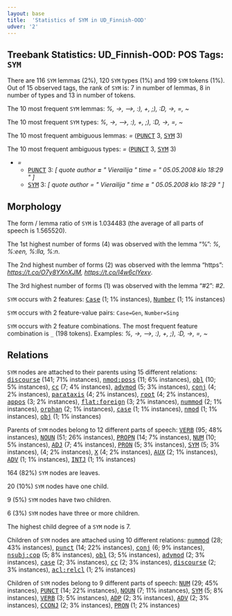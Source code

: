 ```yaml
---
layout: base
title:  'Statistics of SYM in UD_Finnish-OOD'
udver: '2'
---
```


## Treebank Statistics: UD_Finnish-OOD: POS Tags: `SYM`

There are 116 `SYM` lemmas (2%), 120 `SYM` types (1%) and 199 `SYM` tokens (1%).
Out of 15 observed tags, the rank of `SYM` is: 7 in number of lemmas, 8 in number of types and 13 in number of tokens.

The 10 most frequent `SYM` lemmas: <em>%, ->, -->, :), +, ;), :D, →, =, ~</em>

The 10 most frequent `SYM` types:  <em>%, ->, -->, :), +, ;), :D, →, =, ~</em>

The 10 most frequent ambiguous lemmas: <em>=</em> (<tt><a href="fi_ood-pos-PUNCT.html">PUNCT</a></tt> 3, <tt><a href="fi_ood-pos-SYM.html">SYM</a></tt> 3)

The 10 most frequent ambiguous types:  <em>=</em> (<tt><a href="fi_ood-pos-PUNCT.html">PUNCT</a></tt> 3, <tt><a href="fi_ood-pos-SYM.html">SYM</a></tt> 3)


* <em>=</em>
  * <tt><a href="fi_ood-pos-PUNCT.html">PUNCT</a></tt> 3: <em>[ quote author <b>=</b> " Vierailija " time = " 05.05.2008 klo 18:29 " ]</em>
  * <tt><a href="fi_ood-pos-SYM.html">SYM</a></tt> 3: <em>[ quote author = " Vierailija " time <b>=</b> " 05.05.2008 klo 18:29 " ]</em>

## Morphology

The form / lemma ratio of `SYM` is 1.034483 (the average of all parts of speech is 1.565520).

The 1st highest number of forms (4) was observed with the lemma “%”: <em>%, %:een, %:lla, %:n</em>.

The 2nd highest number of forms (2) was observed with the lemma “https”: <em>https://t.co/O7y8YXnXJM, https://t.co/l4w6clYexv</em>.

The 3rd highest number of forms (1) was observed with the lemma “#2”: <em>#2</em>.

`SYM` occurs with 2 features: <tt><a href="fi_ood-feat-Case.html">Case</a></tt> (1; 1% instances), <tt><a href="fi_ood-feat-Number.html">Number</a></tt> (1; 1% instances)

`SYM` occurs with 2 feature-value pairs: `Case=Gen`, `Number=Sing`

`SYM` occurs with 2 feature combinations.
The most frequent feature combination is `_` (198 tokens).
Examples: <em>%, ->, -->, :), +, ;), :D, →, =, ~</em>


## Relations

`SYM` nodes are attached to their parents using 15 different relations: <tt><a href="fi_ood-dep-discourse.html">discourse</a></tt> (141; 71% instances), <tt><a href="fi_ood-dep-nmod-poss.html">nmod:poss</a></tt> (11; 6% instances), <tt><a href="fi_ood-dep-obl.html">obl</a></tt> (10; 5% instances), <tt><a href="fi_ood-dep-cc.html">cc</a></tt> (7; 4% instances), <tt><a href="fi_ood-dep-advmod.html">advmod</a></tt> (5; 3% instances), <tt><a href="fi_ood-dep-conj.html">conj</a></tt> (4; 2% instances), <tt><a href="fi_ood-dep-parataxis.html">parataxis</a></tt> (4; 2% instances), <tt><a href="fi_ood-dep-root.html">root</a></tt> (4; 2% instances), <tt><a href="fi_ood-dep-appos.html">appos</a></tt> (3; 2% instances), <tt><a href="fi_ood-dep-flat-foreign.html">flat:foreign</a></tt> (3; 2% instances), <tt><a href="fi_ood-dep-nummod.html">nummod</a></tt> (2; 1% instances), <tt><a href="fi_ood-dep-orphan.html">orphan</a></tt> (2; 1% instances), <tt><a href="fi_ood-dep-case.html">case</a></tt> (1; 1% instances), <tt><a href="fi_ood-dep-nmod.html">nmod</a></tt> (1; 1% instances), <tt><a href="fi_ood-dep-obj.html">obj</a></tt> (1; 1% instances)

Parents of `SYM` nodes belong to 12 different parts of speech: <tt><a href="fi_ood-pos-VERB.html">VERB</a></tt> (95; 48% instances), <tt><a href="fi_ood-pos-NOUN.html">NOUN</a></tt> (51; 26% instances), <tt><a href="fi_ood-pos-PROPN.html">PROPN</a></tt> (14; 7% instances), <tt><a href="fi_ood-pos-NUM.html">NUM</a></tt> (10; 5% instances), <tt><a href="fi_ood-pos-ADJ.html">ADJ</a></tt> (7; 4% instances), <tt><a href="fi_ood-pos-PRON.html">PRON</a></tt> (5; 3% instances), <tt><a href="fi_ood-pos-SYM.html">SYM</a></tt> (5; 3% instances),  (4; 2% instances), <tt><a href="fi_ood-pos-X.html">X</a></tt> (4; 2% instances), <tt><a href="fi_ood-pos-AUX.html">AUX</a></tt> (2; 1% instances), <tt><a href="fi_ood-pos-ADV.html">ADV</a></tt> (1; 1% instances), <tt><a href="fi_ood-pos-INTJ.html">INTJ</a></tt> (1; 1% instances)

164 (82%) `SYM` nodes are leaves.

20 (10%) `SYM` nodes have one child.

9 (5%) `SYM` nodes have two children.

6 (3%) `SYM` nodes have three or more children.

The highest child degree of a `SYM` node is 7.

Children of `SYM` nodes are attached using 10 different relations: <tt><a href="fi_ood-dep-nummod.html">nummod</a></tt> (28; 43% instances), <tt><a href="fi_ood-dep-punct.html">punct</a></tt> (14; 22% instances), <tt><a href="fi_ood-dep-conj.html">conj</a></tt> (6; 9% instances), <tt><a href="fi_ood-dep-nsubj-cop.html">nsubj:cop</a></tt> (5; 8% instances), <tt><a href="fi_ood-dep-obl.html">obl</a></tt> (3; 5% instances), <tt><a href="fi_ood-dep-advmod.html">advmod</a></tt> (2; 3% instances), <tt><a href="fi_ood-dep-case.html">case</a></tt> (2; 3% instances), <tt><a href="fi_ood-dep-cc.html">cc</a></tt> (2; 3% instances), <tt><a href="fi_ood-dep-discourse.html">discourse</a></tt> (2; 3% instances), <tt><a href="fi_ood-dep-acl-relcl.html">acl:relcl</a></tt> (1; 2% instances)

Children of `SYM` nodes belong to 9 different parts of speech: <tt><a href="fi_ood-pos-NUM.html">NUM</a></tt> (29; 45% instances), <tt><a href="fi_ood-pos-PUNCT.html">PUNCT</a></tt> (14; 22% instances), <tt><a href="fi_ood-pos-NOUN.html">NOUN</a></tt> (7; 11% instances), <tt><a href="fi_ood-pos-SYM.html">SYM</a></tt> (5; 8% instances), <tt><a href="fi_ood-pos-VERB.html">VERB</a></tt> (3; 5% instances), <tt><a href="fi_ood-pos-ADP.html">ADP</a></tt> (2; 3% instances), <tt><a href="fi_ood-pos-ADV.html">ADV</a></tt> (2; 3% instances), <tt><a href="fi_ood-pos-CCONJ.html">CCONJ</a></tt> (2; 3% instances), <tt><a href="fi_ood-pos-PRON.html">PRON</a></tt> (1; 2% instances)

